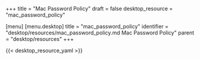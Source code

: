 +++
title = "Mac Password Policy"
draft = false
desktop_resource = "mac_password_policy"

[menu]
  [menu.desktop]
    title = "mac_password_policy"
    identifier = "desktop/resources/mac_password_policy.md Mac Password Policy"
    parent = "desktop/resources"
+++

{{< desktop_resource_yaml >}}
